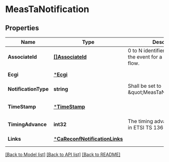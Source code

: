 # MeasTaNotification

## Properties
Name | Type | Description | Notes
------------ | ------------- | ------------- | -------------
**AssociateId** | [**[]AssociateId**](AssociateId.md) | 0 to N identifiers to associate the event for a specific UE or flow. | [optional] [default to null]
**Ecgi** | [***Ecgi**](Ecgi.md) |  | [default to null]
**NotificationType** | **string** | Shall be set to \&quot;MeasTaNotification\&quot;. | [default to null]
**TimeStamp** | [***TimeStamp**](TimeStamp.md) |  | [optional] [default to null]
**TimingAdvance** | **int32** | The timing advance as defined in ETSI TS 136 214 [i.5]. | [default to null]
**Links** | [***CaReconfNotificationLinks**](CaReconfNotification__links.md) |  | [default to null]

[[Back to Model list]](../README.md#documentation-for-models) [[Back to API list]](../README.md#documentation-for-api-endpoints) [[Back to README]](../README.md)


